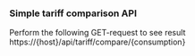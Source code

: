 ### Simple tariff comparison API

Perform the following GET-request to see result
https://{host}/api/tariff/compare/{consumption}

